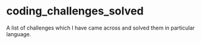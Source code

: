 # coding_challenges_solved
A list of challenges which I have came across and solved them in particular language.
